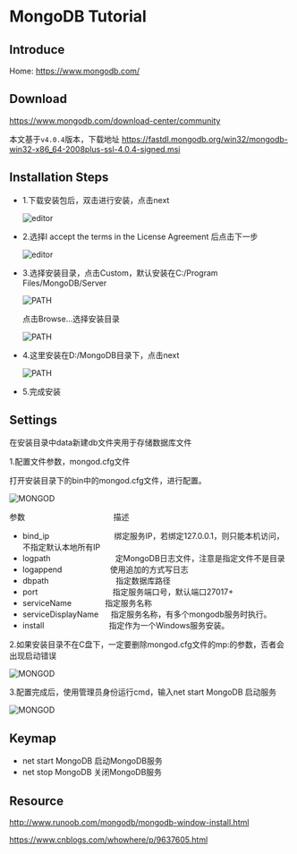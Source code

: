 # MongoDB Tutorial

## Introduce

Home: https://www.mongodb.com/
## Download
https://www.mongodb.com/download-center/community

本文基于`v4.0.4`版本，下载地址
https://fastdl.mongodb.org/win32/mongodb-win32-x86_64-2008plus-ssl-4.0.4-signed.msi
## Installation Steps

- 1.下载安装包后，双击进行安装，点击next

  ![editor](image/MongoDB-1.png)

- 2.选择I accept the terms in the License Agreement 后点击下一步
  
  ![editor](image/MongoDB-2.png)

- 3.选择安装目录，点击Custom，默认安装在C:/Program Files/MongoDB/Server

  ![PATH](image/MongoDB-3.png)
  
  点击Browse...选择安装目录
  
  ![PATH](image/MongoDB-3.1.png)

- 4.这里安装在D:/MongoDB目录下，点击next

  ![PATH](image/MongoDB-4.png)

- 5.完成安装

## Settings

在安装目录中data新建db文件夹用于存储数据库文件

1.配置文件参数，mongod.cfg文件

  打开安装目录下的bin中的mongod.cfg文件，进行配置。
  
  ![MONGOD](image/MongoDB-Settings-1.png)
  
   参数 　　　　　　　　　　　描述
    
+ bind_ip　　 　　　　　　绑定服务IP，若绑定127.0.0.1，则只能本机访问，不指定默认本地所有IP
+ logpath 　　　　　　　　定MongoDB日志文件，注意是指定文件不是目录
+ logappend 　　 　　 　 使用追加的方式写日志
+ dbpath 　　　　　　　　 指定数据库路径
+ port 　　　　　 　　　　指定服务端口号，默认端口27017+ 
+ serviceName    　　　　指定服务名称
+ serviceDisplayName 　 指定服务名称，有多个mongodb服务时执行。
+ install 　　　　　　　　指定作为一个Windows服务安装。
  
2.如果安装目录不在C盘下，一定要删除mongod.cfg文件的mp:的参数，否者会出现启动错误

   ![MONGOD](image/MongoDB-Settings-2.png)

3.配置完成后，使用管理员身份运行cmd，输入net start MongoDB 启动服务

   ![MONGOD](image/MongoDB-Settings-3.png)
  
## Keymap
  
  + net start MongoDB        启动MongoDB服务
  + net stop MongoDB         关闭MongoDB服务
  
## Resource

  http://www.runoob.com/mongodb/mongodb-window-install.html
  
  https://www.cnblogs.com/whowhere/p/9637605.html




